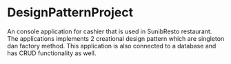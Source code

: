 # DesignPatternProject

An console application for cashier that is used in SunibResto restaurant. The applications implements 2 creational design pattern which are singleton dan factory method. This application is also connected to a database and has CRUD functionality as well.

